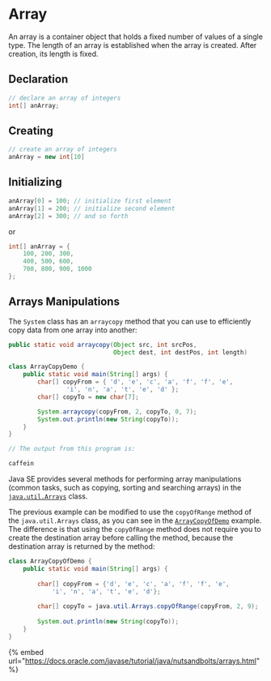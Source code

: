 # Array

An array is a container object that holds a fixed number of values of a single type. The length of an array is established when the array is created. After creation, its length is fixed.

## Declaration

```java
// declare an array of integers
int[] anArray;
```

## Creating

```java
// create an array of integers
anArray = new int[10]
```

## Initializing

```java
anArray[0] = 100; // initialize first element
anArray[1] = 200; // initialize second element
anArray[2] = 300; // and so forth
```

or

```java
int[] anArray = { 
    100, 200, 300,
    400, 500, 600, 
    700, 800, 900, 1000
};
```

## Arrays Manipulations

The `System` class has an `arraycopy` method that you can use to efficiently copy data from one array into another:

```java
public static void arraycopy(Object src, int srcPos,
                             Object dest, int destPos, int length)
```

```java
class ArrayCopyDemo {
    public static void main(String[] args) {
        char[] copyFrom = { 'd', 'e', 'c', 'a', 'f', 'f', 'e',
			    'i', 'n', 'a', 't', 'e', 'd' };
        char[] copyTo = new char[7];

        System.arraycopy(copyFrom, 2, copyTo, 0, 7);
        System.out.println(new String(copyTo));
    }
}

// The output from this program is:

caffein
```

Java SE provides several methods for performing array manipulations \(common tasks, such as copying, sorting and searching arrays\) in the [`java.util.Arrays`](https://docs.oracle.com/javase/8/docs/api/java/util/Arrays.html) class.

The previous example can be modified to use the `copyOfRange` method of the `java.util.Arrays` class, as you can see in the [`ArrayCopyOfDemo`](https://docs.oracle.com/javase/tutorial/java/nutsandbolts/examples/ArrayCopyOfDemo.java) example. The difference is that using the `copyOfRange` method does not require you to create the destination array before calling the method, because the destination array is returned by the method:

```java
class ArrayCopyOfDemo {
    public static void main(String[] args) {
        
        char[] copyFrom = {'d', 'e', 'c', 'a', 'f', 'f', 'e',
            'i', 'n', 'a', 't', 'e', 'd'};
            
        char[] copyTo = java.util.Arrays.copyOfRange(copyFrom, 2, 9);
        
        System.out.println(new String(copyTo));
    }
}
```

{% embed url="https://docs.oracle.com/javase/tutorial/java/nutsandbolts/arrays.html" %}

